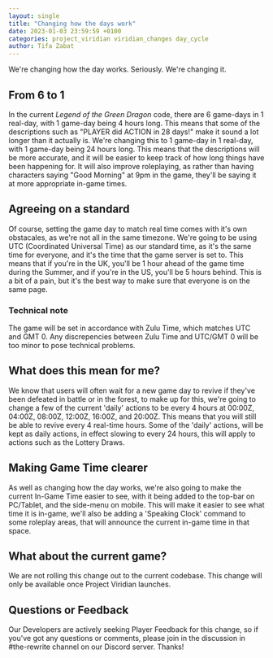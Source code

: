 ```yaml
---
layout: single
title: "Changing how the days work"
date: 2023-01-03 23:59:59 +0100
categories: project_viridian viridian_changes day_cycle
author: Tifa Zabat
---
```

We're changing how the day works. Seriously. We're changing it.

## From 6 to 1

In the current *Legend of the Green Dragon* code, there are 6 game-days in 1 real-day, with 1 game-day being 4 hours long. This means that some of the descriptions such as "PLAYER did ACTION in 28 days!" make it sound a lot longer than it actually is. We're changing this to 1 game-day in 1 real-day, with 1 game-day being 24 hours long. This means that the descriptions will be more accurate, and it will be easier to keep track of how long things have been happening for. It will also improve roleplaying, as rather than having characters saying "Good Morning" at 9pm in the game, they'll be saying it at more appropriate in-game times.

## Agreeing on a standard

Of course, setting the game day to match real time comes with it's own obstacales, as we're not all in the same timezone. We're going to be using UTC (Coordinated Universal Time) as our standard time, as it's the same time for everyone, and it's the time that the game server is set to. This means that if you're in the UK, you'll be 1 hour ahead of the game time during the Summer, and if you're in the US, you'll be 5 hours behind. This is a bit of a pain, but it's the best way to make sure that everyone is on the same page.

### Technical note

The game will be set in accordance with Zulu Time, which matches UTC and GMT 0. Any discrepencies between Zulu Time and UTC/GMT 0 will be too minor to pose technical problems.

## What does this mean for me?

We know that users will often wait for a new game day to revive if they've been defeated in battle or in the forest, to make up for this, we're going to change a few of the current 'daily' actions to be every 4 hours at 00:00Z, 04:00Z, 08:00Z, 12:00Z, 16:00Z, and 20:00Z. This means that you will still be able to revive every 4 real-time hours. Some of the 'daily' actions, will be kept as daily actions, in effect slowing to every 24 hours, this will apply to actions such as the Lottery Draws.

## Making Game Time clearer

As well as changing how the day works, we're also going to make the current In-Game Time easier to see, with it being added to the top-bar on PC/Tablet, and the side-menu on mobile. This will make it easier to see what time it is in-game, we'll also be adding a 'Speaking Clock' command to some roleplay areas, that will announce the current in-game time in that space. 

## What about the current game?

We are not rolling this change out to the current codebase. This change will only be available once Project Viridian launches.

## Questions or Feedback

Our Developers are actively seeking Player Feedback for this change, so if you've got any questions or comments, please join in the discussion in #the-rewrite channel on our Discord server. Thanks!